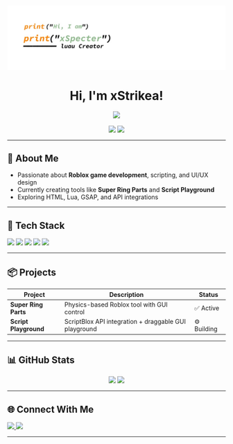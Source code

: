 ![Banner](image/banner.jpg)
<h1 align="center">Hi, I'm xStrikea!</h1>

<p align="center">
  <img src="https://readme-typing-svg.herokuapp.com?font=Fira+Code&size=25&duration=3000&pause=1000&center=true&vCenter=true&width=440&lines=Roblox+Developer;Web+UI+Enthusiast;Scripter+%26+Tech+Explorer" />
</p>

<p align="center">
  <img src="https://komarev.com/ghpvc/?username=xStrikea&label=Profile+Views&color=blue&style=flat" />
  <img src="https://img.shields.io/github/followers/xStrikea?style=social" />
</p>

---

## 🚀 About Me

- Passionate about **Roblox game development**, scripting, and UI/UX design  
- Currently creating tools like **Super Ring Parts** and **Script Playground**
- Exploring HTML, Lua, GSAP, and API integrations

---

## 🧰 Tech Stack

<p align="left">
  <img src="https://img.shields.io/badge/Lua-2C2D72?style=for-the-badge&logo=lua&logoColor=white" />
  <img src="https://img.shields.io/badge/Roblox-000000?style=for-the-badge&logo=roblox&logoColor=white" />
  <img src="https://img.shields.io/badge/HTML5-E34F26?style=for-the-badge&logo=html5&logoColor=white" />
  <img src="https://img.shields.io/badge/CSS3-1572B6?style=for-the-badge&logo=css3&logoColor=white" />
  <img src="https://img.shields.io/badge/GSAP-88CE02?style=for-the-badge&logo=greensock&logoColor=black" />
</p>

---

## 📦 Projects

| Project            | Description                                             | Status   |
|--------------------|---------------------------------------------------------|----------|
| **Super Ring Parts** | Physics-based Roblox tool with GUI control            | ✅ Active |
| **Script Playground** | ScriptBlox API integration + draggable GUI playground | ⚙️ Building |

---

## 📊 GitHub Stats

<div align="center">
  <img src="https://github-readme-stats.vercel.app/api?username=xStrikea&show_icons=true&theme=tokyonight&hide=issues" height="180px"/>
  <img src="https://github-readme-stats.vercel.app/api/top-langs/?username=xStrikea&layout=compact&theme=tokyonight" height="180px"/>
</div>

---

## 🌐 Connect With Me

<p align="left">
  <a href="https://discord.com/users/your-discord-id">
    <img src="https://img.shields.io/badge/Discord-xStrikea%230000-5865F2?style=for-the-badge&logo=discord&logoColor=white" />
  </a>
  <a href="https://your-website.com">
    <img src="https://img.shields.io/badge/Website-Visit-0078D4?style=for-the-badge&logo=google-chrome&logoColor=white" />
  </a>
</p>

---

<!-- Optional Snake Animation -->
<!-- ![GitHub Snake animation](https://github.com/xStrikea/xStrikea/blob/output/github-contribution-grid-snake.svg) -->